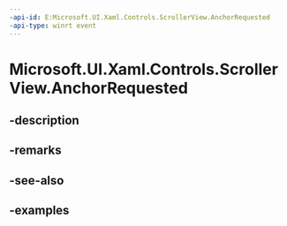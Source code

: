 ```yaml
---
-api-id: E:Microsoft.UI.Xaml.Controls.ScrollerView.AnchorRequested
-api-type: winrt event
---
```


<!-- Event syntax.
public event TypedEventHandler AnchorRequested<ScrollerView, ScrollerAnchorRequestedEventArgs>
-->

# Microsoft.UI.Xaml.Controls.ScrollerView.AnchorRequested

## -description

## -remarks

## -see-also

## -examples

